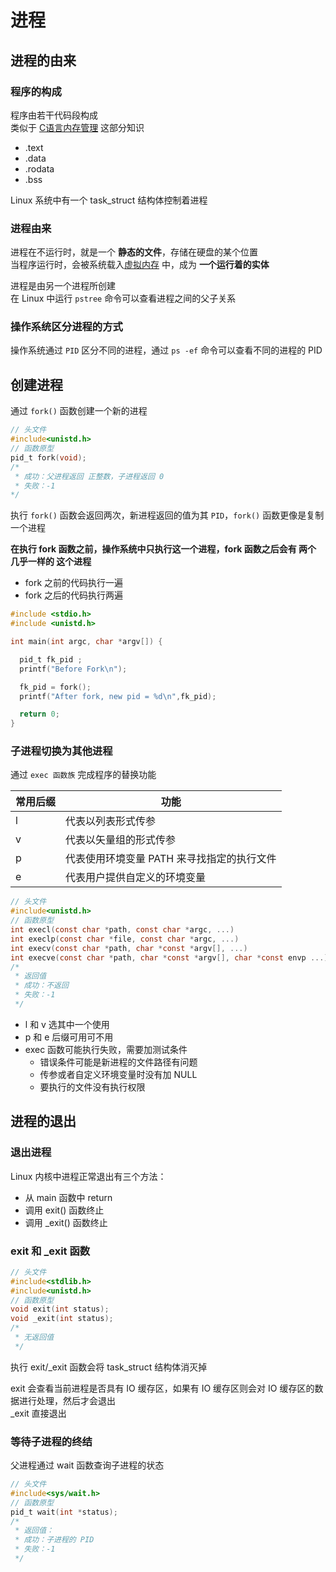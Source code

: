 # 进程

## 进程的由来

### 程序的构成

程序由若干代码段构成\
类似于 [C语言内存管理](../../../../../../语言和脚本/编程语言/C系语言/C语言/c语言内存管理.md) 这部分知识

- .text
- .data
- .rodata
- .bss

Linux 系统中有一个 task_struct 结构体控制着进程

### 进程由来

进程在不运行时，就是一个 **静态的文件**，存储在硬盘的某个位置\
当程序运行时，会被系统载入[虚拟内存](../../内核驱动编程/书上内容笔记/Linux_物理地址与虚拟地址.md) 中，成为 **一个运行着的实体**

进程是由另一个进程所创建\
在 Linux 中运行 `pstree` 命令可以查看进程之间的父子关系

### 操作系统区分进程的方式

操作系统通过 `PID` 区分不同的进程，通过 `ps -ef` 命令可以查看不同的进程的 PID

## 创建进程

通过 `fork()` 函数创建一个新的进程

```c
// 头文件
#include<unistd.h>
// 函数原型
pid_t fork(void);
/* 
 * 成功：父进程返回 正整数，子进程返回 0
 * 失败：-1
*/
```

执行 `fork()` 函数会返回两次，新进程返回的值为其 `PID`，`fork()` 函数更像是复制一个进程

**在执行 fork 函数之前，操作系统中只执行这一个进程，fork 函数之后会有 两个 几乎一样的 这个进程**

- fork 之前的代码执行一遍
- fork 之后的代码执行两遍

```c
#include <stdio.h>
#include <unistd.h>

int main(int argc, char *argv[]) {

  pid_t fk_pid ;
  printf("Before Fork\n");

  fk_pid = fork();
  printf("After fork, new pid = %d\n",fk_pid);

  return 0;
}
```

### 子进程切换为其他进程

通过 `exec 函数族` 完成程序的替换功能

| 常用后缀 | 功能                       |
| ---- | ------------------------ |
| l    | 代表以列表形式传参                |
| v    | 代表以矢量组的形式传参              |
| p    | 代表使用环境变量 PATH 来寻找指定的执行文件 |
| e    | 代表用户提供自定义的环境变量           |

```c
// 头文件
#include<unistd.h>
// 函数原型
int execl(const char *path, const char *argc, ...)
int execlp(const char *file, const char *argc, ...)
int execv(const char *path, char *const *argv[], ...)
int execve(const char *path, char *const *argv[], char *const envp ...)
/* 
 * 返回值
 * 成功：不返回
 * 失败：-1
 */
```

- l 和 v 选其中一个使用
- p 和 e 后缀可用可不用
- exec 函数可能执行失败，需要加测试条件
  - 错误条件可能是新进程的文件路径有问题
  - 传参或者自定义环境变量时没有加 NULL
  - 要执行的文件没有执行权限

## 进程的退出

### 退出进程

Linux 内核中进程正常退出有三个方法：

- 从 main 函数中 return
- 调用 exit() 函数终止
- 调用 _exit() 函数终止

### exit 和 _exit 函数

```c
// 头文件
#include<stdlib.h>
#include<unistd.h>
// 函数原型
void exit(int status);
void _exit(int status);
/* 
 * 无返回值
 */
```

执行 exit/_exit 函数会将 task_struct 结构体消灭掉

exit 会查看当前进程是否具有 IO 缓存区，如果有 IO 缓存区则会对 IO 缓存区的数据进行处理，然后才会退出\
_exit 直接退出

### 等待子进程的终结

父进程通过 wait 函数查询子进程的状态

```c
// 头文件
#include<sys/wait.h>
// 函数原型
pid_t wait(int *status);
/*
 * 返回值：
 * 成功：子进程的 PID
 * 失败：-1
 */
```

